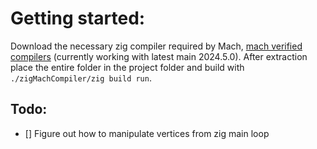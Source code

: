 # Getting started:
Download the necessary zig compiler required by Mach, [mach verified compilers](https://machengine.org/about/zig-version/) (currently working with latest main 2024.5.0). After extraction place the entire folder in the project folder and build with `./zigMachCompiler/zig build run`.

## Todo:
- [] Figure out how to manipulate vertices from zig main loop
